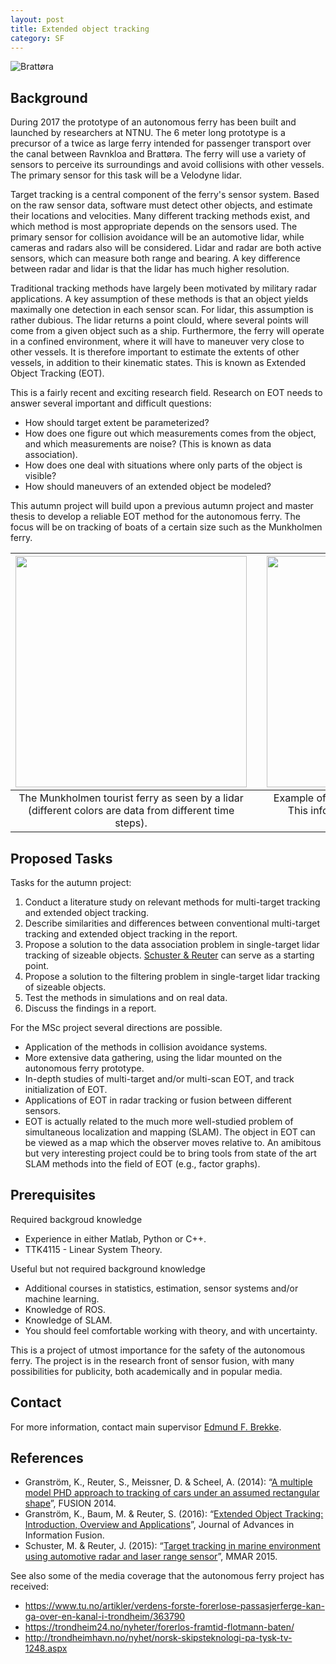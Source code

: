 ```yaml
---
layout: post
title: Extended object tracking
category: SF
---
```

![Brattøra]({{site.url}}/assets/brattora.jpg)

## Background

During 2017 the prototype of an autonomous ferry has been built and launched by researchers at NTNU. The 6 meter long prototype is a precursor of a twice as large ferry intended for passenger transport over the canal between Ravnkloa and Brattøra. The ferry will use a variety of sensors to perceive its surroundings and avoid collisions with other vessels. The primary sensor for this task will be a Velodyne lidar.

Target tracking is a central component of the ferry's sensor system. Based on the raw sensor data, software must detect other objects, and estimate their locations and velocities. Many different tracking methods exist, and which method is most appropriate depends on the sensors used. The primary sensor for collision avoidance will be an automotive lidar, while cameras and radars also will be considered. Lidar and radar are both active sensors, which can measure both range and bearing. A key difference between radar and lidar is that the lidar has much higher resolution.

Traditional tracking methods have largely been motivated by military radar applications. A key assumption of these methods is that an object yields maximally one detection in each sensor scan. For lidar, this assumption is rather dubious. The lidar returns a point clould, where several points will come from a given object such as a ship. Furthermore, the ferry will operate in a confined environment, where it will have to maneuver very close to other vessels. It is therefore important to estimate the extents of other vessels, in addition to their kinematic states. This is known as Extended Object Tracking (EOT).

This is a fairly recent and exciting research field. Research on EOT needs to answer several important and difficult questions:

- How should target extent be parameterized?
- How does one figure out which measurements comes from the object, and which measurements are noise? (This is known as data association).
- How does one deal with situations where only parts of the object is visible?
- How should maneuvers of an extended object be modeled?

This autumn project will build upon a previous autumn project and master thesis to develop a reliable EOT method for the autonomous ferry. The focus will be on tracking of boats of a certain size such as the Munkholmen ferry.

| <img src="{{site.url}}/assets/munkholmdeparting.png" width="370"> | | <img src="{{site.url}}/assets/extent_ais_pos.png" width="370"> |
|:---:| :---: |:---:|
| The Munkholmen tourist ferry as seen by a lidar (different colors are data from different time steps). | | Example of varying target extent in radar data. This information can be used to aid data association.|

## Proposed Tasks

Tasks for the autumn project:

1. Conduct a literature study on relevant methods for multi-target tracking and extended object tracking.
2. Describe similarities and differences between conventional multi-target tracking and extended object tracking in the report.
3. Propose a solution to the data association problem in single-target lidar tracking of sizeable objects. <a href="https://ieeexplore.ieee.org/document/7284009/">Schuster & Reuter</a> can serve as a starting point.
4. Propose a solution to the filtering problem in single-target lidar tracking of sizeable objects.
5. Test the methods in simulations and on real data.
6. Discuss the findings in a report.

For the MSc project several directions are possible.

- Application of the methods in collision avoidance systems.
- More extensive data gathering, using the lidar mounted on the autonomous ferry prototype.
- In-depth studies of multi-target and/or multi-scan EOT, and track initialization of EOT.
- Applications of EOT in radar tracking or fusion between different sensors.
- EOT is actually related to the much more well-studied problem of simultaneous localization and mapping (SLAM). The object in EOT can be viewed as a map which the observer moves relative to. An amibitous but very interesting project could be to bring tools from state of the art SLAM methods into the field of EOT (e.g., factor graphs).

## Prerequisites

Required backgroud knowledge

- Experience in either Matlab, Python or C++.
- TTK4115 - Linear System Theory.

Useful but not required background knowledge

- Additional courses in statistics, estimation, sensor systems and/or machine learning.
- Knowledge of ROS.
- Knowledge of SLAM.
- You should feel comfortable working with theory, and with uncertainty.

This is a project of utmost importance for the safety of the autonomous ferry. The project is in the research front of sensor fusion, with many possibilities for publicity, both academically and in popular media.

## Contact 
For more information, contact main supervisor [Edmund F. Brekke](http://www.ntnu.no/ansatte/edmundfo).

## References

* Granström, K., Reuter, S., Meissner, D. & Scheel, A. (2014): “[A multiple model PHD approach to tracking of cars under an assumed rectangular shape](https://ieeexplore.ieee.org/document/6915991/)”, FUSION 2014.
* Granström, K., Baum, M. & Reuter, S. (2016): “[Extended Object Tracking: Introduction, Overview and Applications](https://arxiv.org/abs/1604.00970)”, Journal of Advances in Information Fusion.
* Schuster, M. & Reuter, J. (2015): “[Target tracking in marine environment using automotive radar and laser range sensor](https://ieeexplore.ieee.org/document/7284009/)”, MMAR 2015.

See also some of the media coverage that the autonomous ferry project has received:

- <a href="https://www.tu.no/artikler/verdens-forste-forerlose-passasjerferge-kan-ga-over-en-kanal-i-trondheim/363790">https://www.tu.no/artikler/verdens-forste-forerlose-passasjerferge-kan-ga-over-en-kanal-i-trondheim/363790</a>
- <a href="https://trondheim24.no/nyheter/forerlos-framtid-flotmann-baten/">https://trondheim24.no/nyheter/forerlos-framtid-flotmann-baten/</a>
- <a href="http://trondheimhavn.no/nyhet/norsk-skipsteknologi-pa-tysk-tv-1248.aspx">http://trondheimhavn.no/nyhet/norsk-skipsteknologi-pa-tysk-tv-1248.aspx</a>

